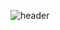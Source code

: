 ![header](https://capsule-render.vercel.app/api?type=waving&color=2679DCFF&section=header&text=Yujin's%20Github&animation=fadeIn&height=205&fontSize=40&&fontColor=F7FAFFFF&&&fontAlignY=37&)

<!--
**causyj/causyj** is a ✨ _special_ ✨ repository because its `README.md` (this file) appears on your GitHub profile.

Here are some ideas to get you started:

- 🔭 I’m currently working on ...
- 🌱 I’m currently learning ...
- 👯 I’m looking to collaborate on ...
- 🤔 I’m looking for help with ...
- 💬 Ask me about ...
- 📫 How to reach me: ...
- 😄 Pronouns: ...
- ⚡ Fun fact: ...
-->
